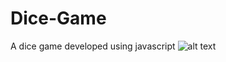# Dice-Game
A dice game developed using javascript
![alt text](https://github.com/mathewajo/Dice-Game/blob/main/Game%20Images/Screenshot%202022-07-28%20at%2021.15.56.png.jpg?raw=true)
